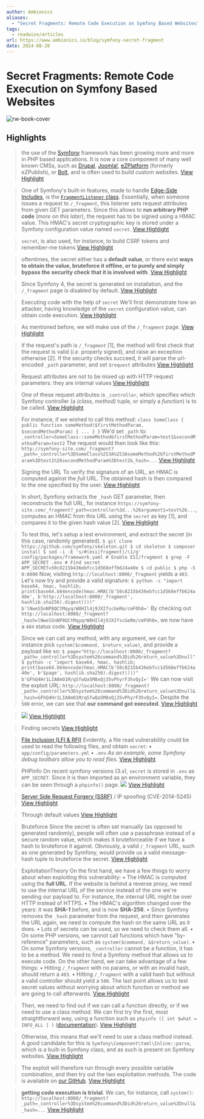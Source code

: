 ```yaml
---
author: Ambionics
aliases:
  - "Secret Fragments: Remote Code Execution on Symfony Based Websites"
tags:
  - readwise/articles
url: https://www.ambionics.io/blog/symfony-secret-fragment
date: 2024-08-20
---
```

# Secret Fragments: Remote Code Execution on Symfony Based Websites

![rw-book-cover](https://www.ambionics.io/images/symfony-secret-fragment/symfony-secret-fragment.png)

## Highlights


> the use of the [Symfony](https://symfony.com/) framework has been growing more and more in PHP based applications. It is now a core component of many well known CMSs, such as [Drupal](https://www.drupal.org/), [Joomla!](https://www.joomla.org/), [eZPlatform](https://ezplatform.com/) (formerly eZPublish), or [Bolt](https://bolt.cm/), and is often used to build custom websites.
> [View Highlight](https://read.readwise.io/read/01hmef5w22x6v0t7aw9zx0x5vk)



> One of Symfony's built-in features, made to handle [Edge-Side Includes](../../Dev,%20ICT%20&%20Cybersec/Web%20&%20Network%20Hacking/Edge-Side%20Includes%20Injection%20(ESI).md#Edge-Side%20Includes), is the [`FragmentListener` class](https://github.com/symfony/symfony/blob/5.1/src/Symfony/Component/HttpKernel/EventListener/FragmentListener.php). Essentially, when someone issues a request to `/_fragment`, this listener sets request attributes from given GET parameters. Since this allows to **run arbitrary PHP code** (*more on this later*), the request has to be signed using a HMAC value. This HMAC's secret cryptographic key is stored under a Symfony configuration value named `secret`.
> [View Highlight](https://read.readwise.io/read/01hmef6jy8f9z06r3exr88r269)



> `secret`, is also used, for instance, to build CSRF tokens and remember-me tokens
> [View Highlight](https://read.readwise.io/read/01hmef6x6yg6tdawr6xfvexfjz)



> oftentimes, the secret either has a **default value**, or there exist **ways to obtain the value, bruteforce it offline, or to purely and simply bypass the security check that it is involved with**.
> [View Highlight](https://read.readwise.io/read/01hmef7aypx3ffs4tw2mj9a8e4)



> Since Symfony 4, the secret is generated on installation, and the `/_fragment` page is disabled by default.
> [View Highlight](https://read.readwise.io/read/01hmef95hnzyc60ef8mj5jzb1r)



> Executing code with the help of `secret`
>  We'll first demonstrate how an attacker, having knowledge of the `secret` configuration value, can obtain code execution.
> [View Highlight](https://read.readwise.io/read/01hmef9kp4jkcpafcb1wfwcngp)



> As mentioned before, we will make use of the `/_fragment` page.
> [View Highlight](https://read.readwise.io/read/01hmefa7eeygtdvb5wgn6ftf72)



> if the request's path is `/_fragment` [1], the method will first check that the request is valid (*i.e.* properly signed), and raise an exception otherwise [2]. If the security checks succeed, it will parse the url-encoded `_path` parameter, and set `$request` attributes
> [View Highlight](https://read.readwise.io/read/01hmefbx1xk0wpm1n22fkmkywz)



> Request attributes are not to be mixed up with HTTP request parameters: they are internal values
> [View Highlight](https://read.readwise.io/read/01hmefc2rjpsk803b75djfwkxc)



> One of these request attributes is `_controller`, which specifies which Symfony controller (a *(class, method)* tuple, or simply a *function*) is to be called.
> [View Highlight](https://read.readwise.io/read/01hmefcd309823vt75pnnwpb9j)



> For instance, if we wished to call this method:
>  `class SomeClass { public function someMethod($firstMethodParam, $secondMethodParam) { ... } }`
>  We'd set `_path` to:
>  `_controller=SomeClass::someMethod&firstMethodParam=test1&secondMethodParam=test2`
>  The request would then look like this:
>  `http://symfony-site.com/_fragment?_path=_controller%3DSomeClass%253A%253AsomeMethod%26firstMethodParam%3Dtest1%26secondMethodParam%3Dtest2&_hash=...`
> [View Highlight](https://read.readwise.io/read/01hmefcxhtwt3m79mcnc9ht296)



> Signing the URL
>  To verify the signature of an URL, an HMAC is computed against the *full* URL. The obtained hash is then compared to the one specified by the user.
> [View Highlight](https://read.readwise.io/read/01hmefdbys7dv54ryrdnsb3jef)



> In short, Symfony extracts the `_hash` GET parameter, then reconstructs the full URL, for instance `https://symfony-site.com/_fragment?_path=controller%3d...%26argument1=test%26...`, computes an HMAC from this URL using the `secret` as key [1], and compares it to the given hash value [2].
> [View Highlight](https://read.readwise.io/read/01hmefdzqr0skw5nya1why43kr)



> To test this, let's setup a test environment, and extract the secret (in this case, randomly generated).
>  `$ git clone https://github.com/symfony/skeleton.git $ cd skeleton $ composer install $ sed -i -E 's/#(esi|fragment)/\1/g' config/packages/framework.yaml # Enable ESI/fragment $ grep -F APP_SECRET .env # Find secret APP_SECRET=50c8215b436ebfcc1d568effb624a40e $ cd public $ php -S 0:8000`
>  Now, visiting `http://localhost:8000/_fragment` yields a `403`. Let's now try and provide a valid signature:
>  `$ python -c "import base64, hmac, hashlib; print(base64.b64encode(hmac.HMAC(b'50c8215b436ebfcc1d568effb624a40e', b'http://localhost:8000/_fragment', hashlib.sha256).digest()))" b'lNweS5nNP8QCtMqyqrW8HIl4j9JXIfscGeRm/cmFOh8='`
>  By checking out `http://localhost:8000/_fragment?_hash=lNweS5nNP8QCtMqyqrW8HIl4j9JXIfscGeRm/cmFOh8=`, we now have a `404` status code.
> [View Highlight](https://read.readwise.io/read/01hmefetjjtz9m8mq2gwww7zwg)



> Since we can call any method, with any argument, we can for instance pick `system($command, $return_value)`, and provide a payload like so:
>  `$ page="http://localhost:8000/_fragment?_path=_controller%3Dsystem%26command%3Did%26return_value%3Dnull" $ python -c "import base64, hmac, hashlib; print(base64.b64encode(hmac.HMAC(b'50c8215b436ebfcc1d568effb624a40e', b'$page', hashlib.sha256).digest()))" b'GFhQ4Hr1LIA8mO1M/qSfwQaSM8xQj35vPhyrF3hvQyI='`
>  We can now visit the exploit URL: `http://localhost:8000/_fragment?_path=_controller%3Dsystem%26command%3Did%26return_value%3Dnull&_hash=GFhQ4Hr1LIA8mO1M/qSfwQaSM8xQj35vPhyrF3hvQyI=`.
>  Despite the `500` error, we can see that **our command got executed**.
> [View Highlight](https://read.readwise.io/read/01hmeffcrfpfx7z83x3vqpn2z1)



> ![](https://www.ambionics.io/images/symfony-secret-fragment/1.png)
> [View Highlight](https://read.readwise.io/read/01hmeffrs61qm6raprrcqykegy)



> Finding secrets
> [View Highlight](https://read.readwise.io/read/01hmefggc9gt9b2t9tb4c8rpj2)



> [File Inclusion (LFI & RFI)](../../Dev,%20ICT%20&%20Cybersec/Web%20&%20Network%20Hacking/File%20Inclusion%20(LFI%20&%20RFI).md)
>  Evidently, a file read vulnerability could be used to read the following files, and obtain `secret`:
>  • `app/config/parameters.yml`
>  • `.env`
>  *As an example, some Symfony debug toolbars allow you to read files.*
> [View Highlight](https://read.readwise.io/read/01hmefh4y2cwxpjx3qfgzdevza)



> PHPinfo
>  On recent symfony versions (3.x), `secret` is stored in `.env` as `APP_SECRET`. Since it is then imported as an environment variable, they can be seen through a `phpinfo()` page.
>  ![](https://www.ambionics.io/images/symfony-secret-fragment/2.png)
> [View Highlight](https://read.readwise.io/read/01hmefhan9p71p02qyffszyar2)



> [Server Side Request Forgery (SSRF)](../../Dev,%20ICT%20&%20Cybersec/Web%20&%20Network%20Hacking/Server%20Side%20Request%20Forgery%20(SSRF).md) / IP spoofing (CVE-2014-5245)
> [View Highlight](https://read.readwise.io/read/01hmefhwx1tk5p1cs792ecxqhf)



> Through default values
> [View Highlight](https://read.readwise.io/read/01hmefjd32ehn3y0h3eg32420z)



> Bruteforce
>  Since the secret is often set manually (as opposed to generated randomly), people will often use a passphrase instead of a secure random value, which makes it bruteforceable if we have a hash to bruteforce it against. Obviously, a valid `/_fragment` URL, such as one generated by Symfony, would provide us a valid message-hash tuple to bruteforce the secret.
> [View Highlight](https://read.readwise.io/read/01hmefjq68mtewv22kdhe09kpb)



> ExploitationTheory
>  On the first hand, we have a few things to worry about when exploiting this vulnerability:
>  • The HMAC is computed using the **full URL**. If the website is behind a reverse proxy, we need to use the internal URL of the service instead of the one we're sending our payload to. For instance, the internal URL might be over HTTP instead of HTTPS.
>  • The HMAC's algorithm changed over the years: it was **SHA-1** before, and is now **SHA-256**.
>  • Since Symfony removes the `_hash` parameter from the request, and then generates the URL again, we need to compute the hash on the same URL as it does.
>  • Lots of secrets can be used, so we need to check them all.
>  • On some PHP versions, we cannot call functions which have "by-reference" parameters, such as `system($command, &$return_value)`.
>  • On some Symfony versions, `_controller` cannot be a function, it has to be a method. We need to find a Symfony method that allows us to execute code.
>  On the other hand, we can take advantage of a few things:
>  • Hitting `/_fragment` with no params, or with an invalid hash, should return a `403`.
>  • Hitting `/_fragment` with a valid hash but without a valid controller should yield a `500`.
>  The last point allows us to test secret values without worrying about which function or method we are going to call afterwards.
> [View Highlight](https://read.readwise.io/read/01hmefkacpk9vdkmfhtnpb3fwm)



> Then, we need to find out if we can call a function directly, or if we need to use a class method. We can first try the first, most straightforward way, using a function such as `phpinfo ([ int $what = INFO_ALL ] )` ([documentation](https://www.php.net/manual/en/function.phpinfo.php)).
> [View Highlight](https://read.readwise.io/read/01hmefnmfr7ajh6phh3je8ns8k)



> Otherwise, this means that we'll need to use a class method instead. A good candidate for this is `Symfony\Component\Yaml\Inline::parse`, which is a built-in Symfony class, and as such is present on Symfony websites.
> [View Highlight](https://read.readwise.io/read/01hmefns9n2pydbmv4j19nkgwx)



> The exploit will therefore run through every possible variable combination, and then try out the two exploitation methods. The code is available on [our GitHub](https://github.com/ambionics/symfony-exploits).
> [View Highlight](https://read.readwise.io/read/01hmefq1evd6vq14ahzjaef9sb)



> **getting code execution is trivial**. We can, for instance, call `system()`:
>  `http://localhost:8000/_fragment?_path=_controller%3Dsystem%26command%3Did%26return_value%3Dnull&_hash=...`
> [View Highlight](https://read.readwise.io/read/01j7358k77sdzfy58y26zvscrw)

